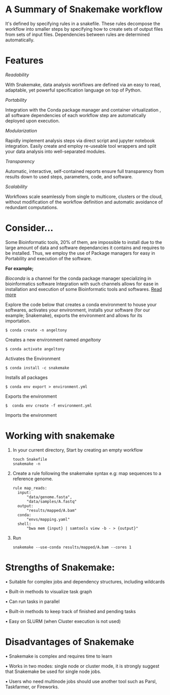 # A Summary of Snakemake workflow

It's defined by specifying rules in a snakefile. These rules  decompose the workflow into smaller steps by specifying how to create sets of output files from sets of input files.
 Dependencies between rules are determined automatically.

# Features

_Readability_

With Snakemake, data analysis workflows are defined via an easy to read, adaptable, yet powerful specification language on top of Python. 

_Portability_

 Integration with the  Conda package manager  and  container virtualization  , all software dependencies of each workflow step are automatically deployed upon execution.

_Modularization_

Rapidly implement analysis steps via direct  script  and  jupyter notebook  integration. Easily create and employ  re-useable tool wrappers  and split your data analysis into well-separated modules.

_Transparency_

Automatic, interactive, self-contained reports ensure full transparency from results down to used steps, parameters, code, and software.

_Scalability_

Workflows scale seamlessly from single to multicore, clusters or the cloud, without modification of the workflow definition and automatic avoidance of redundant computations.

# Consider...

Some Bioinformatic tools, 20% of them, are impossible to install due to the large amount of data and software dependancies it contains and requires to be installed.
Thus, we employ the use of Package managers for easy in Portability and execution of the software.

**For example;**

_Bioconda_ is a channel for the conda package manager specializing in bioinformatics software
Integration with such channels allows for ease in installation and execution of some Bioinformatic tools and softwares. [Read more](https://bioconda.github.io/)

Explore the code below that creates a conda environment to house your softwares, activates your environment, installs your software (for our example; Snakemake), exports the environment and allows for its importation.

   `$ conda create -n angeltony`

  Creates a new environment named _angeltony_ 
  
  `$ conda activate angeltony`
  
  Activates the Environment
  
  `$ conda install -c snakemake`
  
  Installs all packages
  
  `$ conda env export > environment.yml`
  
  Exports the environment

  `$  conda env create -f environment.yml`

  Imports the environment
  
   # Working with snakemake
 1. In your current directory, Start by creating an empty workflow
    ```
    touch Snakefile
    snakemake -n
    ```
 2. Create a rule following the snakemake syntax e.g: map sequences to a reference genome.
    ```
    rule map_reads:
      input:
          "data/genome.fasta",
          "data/samples/A.fastq"
      output:
          "results/mapped/A.bam"
      conda:
          "envs/mapping.yaml"
      shell:
          "bwa mem {input} | samtools view -b - > {output}"
    ```
 3. Run
    ```
    snakemake --use-conda results/mapped/A.bam --cores 1
    ```


# Strengths of Snakemake:

• Suitable for complex jobs and dependency structures, including wildcards

• Built-in methods to visualize task graph

• Can run tasks in parallel

• Built-in methods to keep track of finished and pending tasks

• Easy on SLURM (when Cluster execution is not used)


# Disadvantages of Snakemake

• Snakemake is complex and requires time to learn

• Works in two modes: single node or cluster mode,   it is strongly suggest that Snakemake be used for single node jobs. 

• Users who need multinode jobs should use another tool such as Parsl, Taskfarmer, or Fireworks.



            
